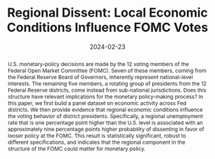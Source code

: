 ---
title: "Regional Dissent: Local Economic Conditions Influence FOMC Votes"
date: 2024-02-23
publishDate: 2023-02-23T20:13:52.623034Z
authors: ["Anton Bobrov", "Rupal Kamdar", "Mauricio Ulate"]
publication_types: ["2"]
abstract: "U.S. monetary-policy decisions are made by the 12 voting members of the Federal Open Market Committee (FOMC). Seven of these members, coming from the Federal Reserve Board of Governors, inherently represent national-level interests. The remaining five members, a rotating group of presidents from the 12 Federal Reserve districts, come instead from sub-national jurisdictions. Does this structure have relevant implications for the monetary policy-making process? In this paper, we first build a panel dataset on economic activity across Fed districts. We then provide evidence that regional economic conditions influence the voting behavior of district presidents. Specifically, a regional unemployment rate that is one percentage point higher than the U.S. level is associated with an approximately nine percentage points higher probability of dissenting in favor of looser policy at the FOMC. This result is statistically significant, robust to different specifications, and indicates that the regional component in the structure of the FOMC could matter for monetary policy."
featured: true
publication: "Working Paper"
links: 
- name: PDF
  url: https://github.com/a-bobrov/antonbobrov.com/tree/main/content/publication/District-Dissent/District_Dissent.pdf
---